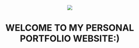 <p align="center">
  <a href="https://skillicons.dev">
    <img src="https://skillicons.dev/icons?i=react,bootstrap,vite,python,nodejs,javascript,html,css" />
  </a>
</p>
<h1 align="center">WELCOME TO MY PERSONAL PORTFOLIO WEBSITE:)</h1>
